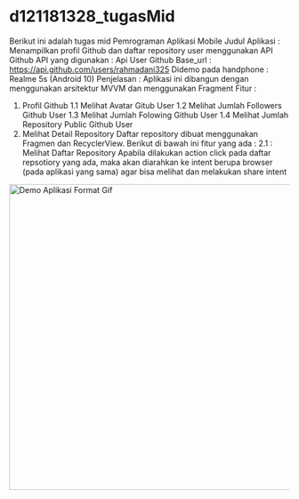 # d121181328_tugasMid
Berikut ini adalah tugas mid Pemrograman Aplikasi Mobile
Judul Aplikasi : Menampilkan profil Github dan daftar repository user menggunakan API Github
API yang digunakan : Api User Github
Base_url : https://api.github.com/users/rahmadani325
Didemo pada handphone : Realme 5s (Android 10)
Penjelasan : Aplikasi ini dibangun dengan menggunakan arsitektur MVVM dan menggunakan Fragment
Fitur :
1. Profil Github
  1.1 Melihat Avatar Gitub User
  1.2 Melihat Jumlah Followers Github User
  1.3 Melihat Jumlah Folowing Github User
  1.4 Melihat Jumlah Repository Public Github User
2. Melihat Detail Repository
  Daftar repository dibuat menggunakan Fragmen dan RecyclerView. Berikut di bawah ini fitur yang ada :
  2.1 : Melihat Daftar Repository
    Apabila dilakukan action click pada daftar repsotiory yang ada, maka akan diarahkan ke intent berupa browser (pada aplikasi yang sama) agar bisa melihat dan melakukan share intent

<img src="https://github.com/rahmadani325/d121181328_tugasMid/blob/master/demo.gif" alt="Demo Aplikasi Format Gif" height="550px;">
